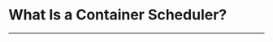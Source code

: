 <!-- .slide: data-background="../img/background/why.jpg" -->
# What Is a Container Scheduler?

---


<!-- .slide: data-background="../img/background/kids-soccer.jpeg" -->


<!-- .slide: data-background="../img/products/kubernetes.png" data-background-size="contain" -->


<!-- .slide: data-background="../img/background/coach.jpeg" -->
